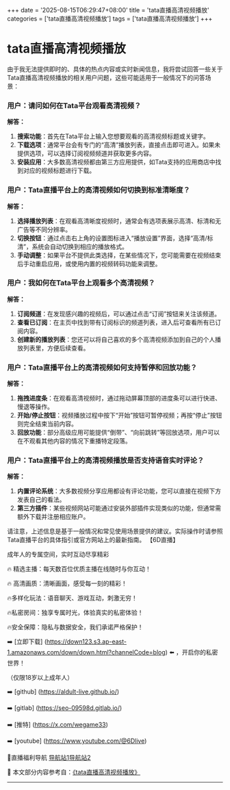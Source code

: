 +++
date = '2025-08-15T06:29:47+08:00'
title = 'tata直播高清视频播放'
categories = ['tata直播高清视频播放']
tags = ['tata直播高清视频播放']
+++

# tata直播高清视频播放

由于我无法提供即时的、具体的热点内容或实时新闻信息，我将尝试回答一些关于Tata直播高清视频播放的相关用户问题，这些可能适用于一般情况下的问答场景：

### 用户：请问如何在Tata平台观看高清视频？

**解答：**
1. **搜索功能**：首先在Tata平台上输入您想要观看的高清视频标题或关键字。
2. **下载选项**：通常平台会有专门的“高清”播放列表，直接点击即可进入。如果未提供选项，可以选择订阅视频频道并获取更多内容。
3. **安装应用**：大多数高清视频都由第三方应用提供，如Tata支持的应用商店中找到对应的视频标题进行下载。

### 用户：Tata直播平台上的高清视频如何切换到标准清晰度？

**解答：**
1. **选择播放列表**：在观看高清晰度视频时，通常会有选项表展示高清、标清和无广告等不同分辨率。
2. **切换按钮**：通过点击右上角的设置图标进入“播放设置”界面，选择“高清/标清”，系统会自动切换到相应的播放格式。
3. **手动调整**：如果平台不提供此类选择，在某些情况下，您可能需要在视频结束后手动重启应用，或使用内置的视频转码功能来调整。

### 用户：我如何在Tata平台上观看多个高清视频？

**解答：**
1. **订阅频道**：在发现感兴趣的视频后，可以通过点击“订阅”按钮来关注该频道。
2. **查看已订阅**：在主页中找到带有订阅标识的频道列表，进入后可查看所有已订阅内容。
3. **创建新的播放列表**：您还可以将自己喜欢的多个高清视频添加到自己的个人播放列表里，方便后续查看。

### 用户：Tata直播平台上的高清视频如何支持暂停和回放功能？

**解答：**
1. **拖拽进度条**：在观看高清视频时，通过拖动屏幕顶部的进度条可以进行快进、慢退等操作。
2. **开始/停止按钮**：视频播放过程中按下“开始”按钮可暂停视频；再按“停止”按钮则完全结束当前内容。
3. **回放功能**：部分高级应用可能提供“倒带”、“向前跳转”等回放选项，用户可以在不观看其他内容的情况下重播特定段落。

### 用户：Tata直播平台上的高清视频播放是否支持语音实时评论？

**解答：**
1. **内置评论系统**：大多数视频分享应用都设有评论功能，您可以直接在视频下方发表自己的看法。
2. **第三方插件**：某些视频网站可能通过安装外部插件实现类似的功能，但通常需额外下载并注册相应账户。

请注意，上述信息是基于一般情况和常见使用场景提供的建议。实际操作时请参照Tata直播平台的具体指引或官方网站上的最新指南。
【6D直播】

 成年人的专属空间，实时互动尽享精彩

🔥 精选主播：每天数百位优质主播在线随时与你互动！

🔥 高清画质：清晰画面，感受每一刻的精彩！

🔥多样化玩法：语音聊天、游戏互动，刺激无穷！

🔥私密房间：独享专属时光，体验真实的私密体验！

🔥安全保障：隐私与数据安全，我们承诺严格保护！

➡️ [立即下载] (https://down123.s3.ap-east-1.amazonaws.com/down/down.html?channelCode=blog) ⬅️ ，开启你的私密世界！

 （仅限18岁以上成年人）

➡️ [github] (https://aldult-live.github.io/)

➡️ [gitlab] (https://seo-09598d.gitlab.io/)

➡️ [推特] (https://x.com/wegame33)

➡️ [youtube] (https://www.youtube.com/@6Dlive)

🔞直播福利导航   [导航站1](https://webstack-86085a.gitlab.io/)[导航站2](https://onlygit123-2.github.io/)

📘 本文部分内容参考自：[《tata直播高清视频播放》](https://webstack-hugo-16.pages.dev/)

---
